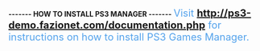 <b>------- HOW TO INSTALL PS3 MANAGER -------</b>
<span style="font-size: 20px; color: #55A3EC">Visit <b>http://ps3-demo.fazionet.com/documentation.php</b> for instructions on how to install PS3 Games Manager.</span>

